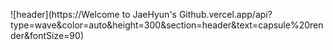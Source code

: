 ![header](https://Welcome to JaeHyun's Github.vercel.app/api?type=wave&color=auto&height=300&section=header&text=capsule%20render&fontSize=90)
